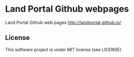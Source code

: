 Land Portal Github webpages
=============================
Land Portal Github web pages http://landportal.github.io/ 


License
-------
This software project is under MIT license (see LICENSE)